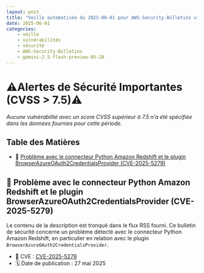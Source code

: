 ```yaml
---
layout: post
title: "Veille automatisée du 2025-06-01 pour AWS-Security-Bulletins via Gemini gemini-2.5-flash-preview-05-20"
date: 2025-06-01
categories:
    - veille
    - vulnérabilités
    - sécurité
    - AWS-Security-Bulletins
    - gemini-2.5-flash-preview-05-20
---
```

# ⚠️Alertes de Sécurité Importantes (CVSS > 7.5)⚠️

*Aucune vulnérabilité avec un score CVSS supérieur à 7.5 n'a été spécifiée dans les données fournies pour cette période.*

## Table des Matières
* 🔗 [Problème avec le connecteur Python Amazon Redshift et le plugin BrowserAzureOAuth2CredentialsProvider (CVE-2025-5279)](https://aws.amazon.com/security/security-bulletins/AWS-2025-011/)

## 🐍 Problème avec le connecteur Python Amazon Redshift et le plugin BrowserAzureOAuth2CredentialsProvider (CVE-2025-5279)
Le contenu de la description est tronqué dans le flux RSS fourni. Ce bulletin de sécurité concerne un problème détecté avec le connecteur Python Amazon Redshift, en particulier en relation avec le plugin `BrowserAzureOAuth2CredentialsProvider`.
* 🐛 CVE : [CVE-2025-5279](https://cve.mitre.org/cgi-bin/cvename.cgi?name=CVE-2025-5279)
* 🗓️ Date de publication : 27 mai 2025